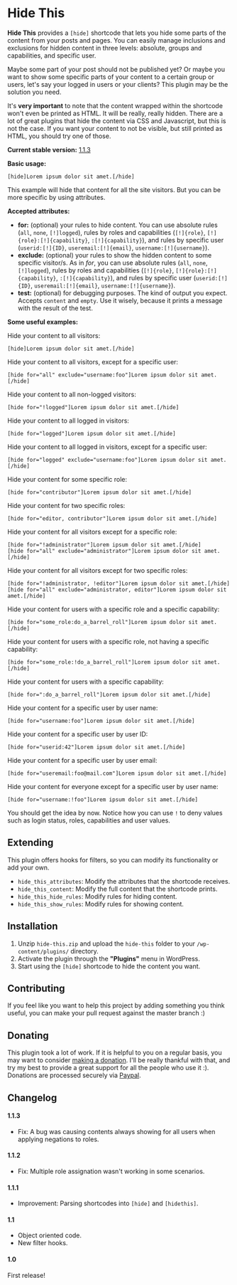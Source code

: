 # Hide This

**Hide This** provides a `[hide]` shortcode that lets you hide some parts of the content from your posts and pages. You can easily manage inclusions and exclusions for hidden content in three levels: absolute, groups and capabilities, and specific user.

Maybe some part of your post should not be published yet? Or maybe you want to show some specific parts of your content to a certain group or users, let's say your logged in users or your clients? This plugin may be the solution you need.

It's **very important** to note that the content wrapped within the shortcode won't even be printed as HTML. It will be really, really hidden. There are a lot of great plugins that hide the content via CSS and Javascript, but this is not the case. If you want your content to not be visible, but still printed as HTML, you should try one of those.

**Current stable version:** [1.1.3](http://github.com/andrezrv/hide-this/tree/1.1.3)

**Basic usage:**

```
[hide]Lorem ipsum dolor sit amet.[/hide]
```

This example will hide that content for all the site visitors. But you can be more specific by using attributes.

**Accepted attributes:**

*	**for:** (optional) your rules to hide content. You can use absolute rules (`all`, `none`, `[!]logged`), rules by roles and capabilities (`[!]{role}`, `[!]{role}:[!]{capability}`, `:[!]{capability}`), and rules by specific user (`userid:[!]{ID}`, `useremail:[!]{email}`, `username:[!]{username}`).
*	**exclude:** (optional) your rules to show the hidden content to some specific visitor/s. As in *for*, you can use absolute rules (`all`, `none`, `[!]logged`), rules by roles and capabilities (`[!]{role}`, `[!]{role}:[!]{capability}`, `:[!]{capability}`), and rules by specific user (`userid:[!]{ID}`, `useremail:[!]{email}`, `username:[!]{username}`).
*	**test:** (optional) for debugging purposes. The kind of output you expect. Accepts `content` and `empty`. Use it wisely, because it prints a message with the result of the test.

**Some useful examples:**

Hide your content to all visitors:

```
[hide]Lorem ipsum dolor sit amet.[/hide]
```

Hide your content to all visitors, except for a specific user:

```
[hide for="all" exclude="username:foo"]Lorem ipsum dolor sit amet.[/hide]
```

Hide your content to all non-logged visitors:

```
[hide for="!logged"]Lorem ipsum dolor sit amet.[/hide]
```

Hide your content to all logged in visitors:

```
[hide for="logged"]Lorem ipsum dolor sit amet.[/hide]
```

Hide your content to all logged in visitors, except for a specific user:

```
[hide for="logged" exclude="username:foo"]Lorem ipsum dolor sit amet.[/hide]
```

Hide your content for some specific role:

```
[hide for="contributor"]Lorem ipsum dolor sit amet.[/hide]
```

Hide your content for two specific roles:

```
[hide for="editor, contributor"]Lorem ipsum dolor sit amet.[/hide]
```

Hide your content for all visitors except for a specific role:

```
[hide for="!administrator"]Lorem ipsum dolor sit amet.[/hide]
[hide for="all" exclude="administrator"]Lorem ipsum dolor sit amet.[/hide]
```

Hide your content for all visitors except for two specific roles:

```
[hide for="!administrator, !editor"]Lorem ipsum dolor sit amet.[/hide]
[hide for="all" exclude="administrator, editor"]Lorem ipsum dolor sit amet.[/hide]
```

Hide your content for users with a specific role and a specific capability:

```
[hide for="some_role:do_a_barrel_roll"]Lorem ipsum dolor sit amet.[/hide]
```

Hide your content for users with a specific role, not having a specific capability:

```
[hide for="some_role:!do_a_barrel_roll"]Lorem ipsum dolor sit amet.[/hide]
```

Hide your content for users with a specific capability:

```
[hide for=":do_a_barrel_roll"]Lorem ipsum dolor sit amet.[/hide]
```

Hide your content for a specific user by user name:

```
[hide for="username:foo"]Lorem ipsum dolor sit amet.[/hide]
```

Hide your content for a specific user by user ID:

```
[hide for="userid:42"]Lorem ipsum dolor sit amet.[/hide]
```

Hide your content for a specific user by user email:

```
[hide for="useremail:foo@mail.com"]Lorem ipsum dolor sit amet.[/hide]
```

Hide your content for everyone except for a specific user by user name:

```
[hide for="username:!foo"]Lorem ipsum dolor sit amet.[/hide]
```

You should get the idea by now. Notice how you can use `!` to deny values such as login status, roles, capabilities and user values.

## Extending

This plugin offers hooks for filters, so you can modify its functionality or add your own.

* `hide_this_attributes`: Modify the attributes that the shortcode receives.
* `hide_this_content`: Modify the full content that the shortcode prints.
* `hide_this_hide_rules`: Modify rules for hiding content.
* `hide_this_show_rules`: Modify rules for showing content.

## Installation

1. Unzip `hide-this.zip` and upload the `hide-this` folder to your `/wp-content/plugins/` directory.
2. Activate the plugin through the **"Plugins"** menu in WordPress.
3. Start using the `[hide]` shortcode to hide the content you want.

## Contributing
If you feel like you want to help this project by adding something you think useful, you can make your pull request against the master branch :)

## Donating

This plugin took a lot of work. If it is helpful to you on a regular basis, you may want to consider [making a donation](https://www.paypal.com/cgi-bin/webscr?cmd=_s-xclick&hosted_button_id=B7XQG5ZA36UZ4). I'll be really thankful with that, and try my best to provide a great support for all the people who use it :). Donations are processed securely via [Paypal](https://www.paypal.com/cgi-bin/webscr?cmd=_s-xclick&hosted_button_id=B7XQG5ZA36UZ4).

## Changelog

#### 1.1.3
* Fix: A bug was causing contents always showing for all users when applying negations to roles.

#### 1.1.2
* Fix: Multiple role assignation wasn't working in some scenarios.

#### 1.1.1
* Improvement: Parsing shortcodes into `[hide]` and  `[hidethis]`.

#### 1.1
* Object oriented code.
* New filter hooks.

#### 1.0
First release!
